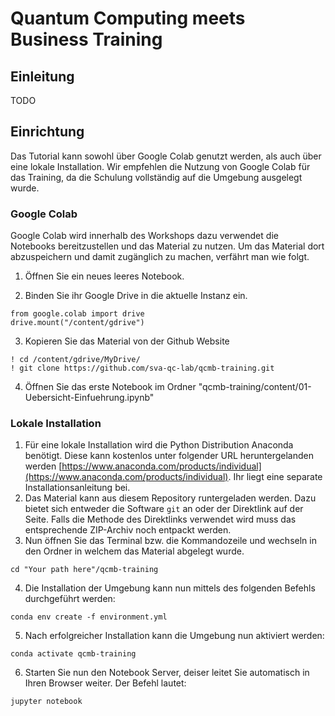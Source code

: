 # Quantum Computing meets Business Training

## Einleitung

TODO

## Einrichtung

Das Tutorial kann sowohl über Google Colab genutzt werden, als auch über eine lokale Installation. Wir empfehlen die Nutzung von Google Colab für das Training, da die Schulung vollständig auf die Umgebung ausgelegt wurde.

### Google Colab

Google Colab wird innerhalb des Workshops dazu verwendet die Notebooks bereitzustellen und das Material zu nutzen. Um das Material dort abzuspeichern und damit zugänglich zu machen, verfährt man wie folgt.

1. Öffnen Sie ein neues leeres Notebook. 

2. Binden Sie ihr Google Drive in die aktuelle Instanz ein. 

```
from google.colab import drive
drive.mount("/content/gdrive")
```

3. Kopieren Sie das Material von der Github Website

```
! cd /content/gdrive/MyDrive/
! git clone https://github.com/sva-qc-lab/qcmb-training.git
```

4. Öffnen Sie das erste Notebook im Ordner "qcmb-training/content/01-Uebersicht-Einfuehrung.ipynb"

### Lokale Installation

1. Für eine lokale Installation wird die Python Distribution Anaconda benötigt. Diese kann kostenlos unter folgender URL heruntergelanden werden [https://www.anaconda.com/products/individual](https://www.anaconda.com/products/individual). Ihr liegt eine separate Installationsanleitung bei.
2. Das Material kann aus diesem Repository runtergeladen werden. Dazu bietet sich entweder die Software `git` an oder der Direktlink auf der Seite. Falls die Methode des Direktlinks verwendet wird muss das entsprechende ZIP-Archiv noch entpackt werden.
3. Nun öffnen Sie das Terminal bzw. die Kommandozeile und wechseln in den Ordner in welchem das Material abgelegt wurde.

```
cd "Your path here"/qcmb-training
```

4. Die Installation der Umgebung kann nun mittels des folgenden Befehls durchgeführt werden:

```
conda env create -f environment.yml 
```

5. Nach erfolgreicher Installation kann die Umgebung nun aktiviert werden:

```
conda activate qcmb-training
```

6. Starten Sie nun den Notebook Server, deiser leitet Sie automatisch in Ihren Browser weiter. Der Befehl lautet:

```
jupyter notebook 
```

